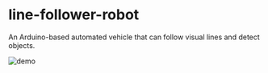 # line-follower-robot
An Arduino-based automated vehicle that can follow visual lines and detect objects.

![demo](demo1.gif)
